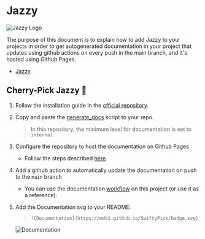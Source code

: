 # Jazzy

<img alt="Jazzy Logo" src="https://github.com/realm/jazzy/raw/master/images/logo.jpg" />

The purpose of this document is to explain how to add Jazzy to your projects in order to get autogenerated documentation in your project that updates using github actions on every push in the main branch, and it's hosted using Github Pages.

* [Jazzy](https://github.com/realm/jazzy)

## Cherry-Pick Jazzy 🍒
1. Follow the installation guide in the [official repository](https://github.com/realm/jazzy).
2. Copy and paste the [generate_docs](../scripts/generate_docs.sh) script to your repo.
    > In this repository, the minimum level for documentation is set to `internal`
3. Configure the repository to host the documentation on Github Pages
    - Follow the steps described [here](https://medium.com/@jonathan2457/generate-host-your-ios-documentation-39e21b382ce8).
4. Add a github action to automatically update the documentation on push to the `main` branch
    - You can use the documentation [workflow](../.github/workflows/documentation.yml) on this project (or use it as a reference).
5. Add the Documentation svg to your README:
    > `![Documentation](https://mdb1.github.io/SwiftyPick/badge.svg)`
    
    ![Documentation](https://mdb1.github.io/SwiftyPick/badge.svg)

